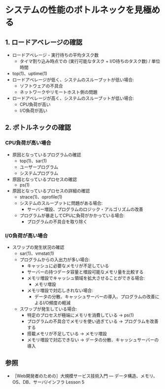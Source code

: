 # システムの性能のボトルネックを見極める
## 1. ロードアベレージの確認
- ロードアベレージ - 実行待ちの平均タスク数
  - タイマ割り込み時点での (実行可能なタスク + I/O待ちのタスク数) / 単位時間
- top(1)、uptime(1)
- ロードアベレージが低く、システムのスループットが低い場合:
  - ソフトウェアの不具合
  - ネットワークやリモートホスト側の問題
- ロードアベレージが高く、システムのスループットが低い場合:
  - CPU負荷が高い
  - I/O負荷が高い

## 2. ボトルネックの確認
### CPU負荷が高い場合
- 原因となっているプログラムの確認
  - top(1)、sar(1)
  - ユーザープログラム
  - システムプログラム
- 原因となっているプロセスの確認
  - ps(1)
- 原因となっているプロセスの詳細の確認
  - strace(1)、oprofile(1)
  - システムのスループットに問題がある場合:
    - サーバー増設、プログラムのロジック・アルゴリズムの改善
  - プログラムが暴走してCPUに負荷がかかっている場合:
    - プログラムの不具合を取り除く

### I/O負荷が高い場合
- スワップの発生状況の確認
  - sar(1)、vmstat(1)
  - プログラムからの入出力が多い場合:
    - キャッシュに必要なメモリが不足している
    - サーバーの持つデータ容量と増設可能なメモリ量を比較する
    - メモリ増設でキャッシュ領域を拡大させることができる場合:
      - メモリ増設
    - メモリ増設で対応しきれない場合:
      - データの分散、キャッシュサーバーの導入、プログラムの改善によるI/O頻度の軽減
  - スワップが発生している場合:
    - 特定のプロセスが極端にメモリを消費している -> ps(1)
    - プログラムの不具合でメモリを使い過ぎている -> プログラムを改善する
    - 搭載メモリが不足している -> メモリ増設
    - メモリ増設で対応できない -> データの分散、キャッシュサーバーの導入

## 参照
- ［Web開発者のための］大規模サービス技術入門 ― データ構造、メモリ、OS、DB、サーバ/インフラ Lesson 5

